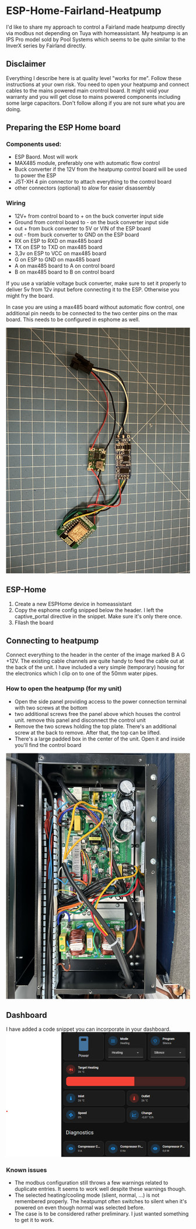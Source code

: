 # ESP-Home-Fairland-Heatpump

I'd like to share my approach to control a Fairland made heatpump directly via modbus not depending on Tuya with homeassistant. My heatpump is an IPS Pro model sold by Pool Systems which seems to be quite similar to the InverX series by Fairland directly. 

## Disclaimer

Everything I describe here is at quality level "works for me". Follow these instructions at your own risk. You need to open your heatpump and connect cables to the mains powered main crontrol board. It might void your warranty and you will get close to mains powered components including some large capacitors. Don't follow allong if you are not sure what you are doing. 

## Preparing the ESP Home board
### Components used:
- ESP Baord. Most will work
- MAX485 module, preferably one with automatic flow control
- Buck converter if the 12V from the heatpump control board will be used to power the ESP
- JST-XH 4 pin connector to attach everything to the control board
- other connectors (optional) to alow for easier disassembly

### Wiring
- 12V+ from control board to + on the buck converter input side
- Ground from control board to - on the buck converter input side
- out + from buck converter to 5V or VIN of the ESP board
- out - from buck converter to GND on the ESP board
- RX on ESP to RXD on max485 board
- TX on ESP to TXD on max485 board
- 3,3v on ESP to VCC on max485  board
- G on ESP to GND on max485 board
- A on max485 board to A on control board
- B on max485 board to B on control board

If you use a variable voltage buck converter, make sure to set it properly to deliver 5v from 12v input before connecting it to the ESP. Otherwise you might fry the board. 

In case you are using a max485 board without automatic flow control, one additional pin needs to be connected to the two center pins on the max board. This needs to be configured in esphome as well. 

![](images/2%20esphome%20device.jpg)


## ESP-Home
1. Create a new ESPHome device in homeassistant
2. Copy the esphome config snipped below the header. I left the captive_portal directive in the snippet. Make sure it's only there once.
3. Fllash the board

## Connecting to heatpump
Connect everything to the header in the center of the image marked B A G +12V. The existing cable channels are quite handy to feed the cable out at the back of the unit. I have included a very simple (temporary) housing for the electronics which I clip on to one of the 50mm water pipes. 

### How to open the heatpump (for my unit)
- Open the side panel providing access to the power connection terminal with two screws at the bottom
- two additional screws free the panel above which houses the control unit. remove this panel and disconnect the control unit
- Remove the two screws holding the top plate. There's an additional screw at the back to remove. After that, the top can be lifted.
- There's a large padded box in the center of the unit. Open it and inside you'll find the control board

![](images/1%20control%20board.jpg)


## Dashboard
I have added a code snippet you can incorporate in your dashboard. 
![](images/6%20dashboard.png)


### Known issues
- The modbus configuration still throws a few warnings related to duplicate entries. It seems to work well despite these warnings though.
- The selected heating/cooling mode (slient, normal, ...) is not remembered properly. The heatpumpt often switches to silent when it's powered on even though normal was selected before.
- The case is to be considered rather preliminary. I just wanted something to get it to work. 


